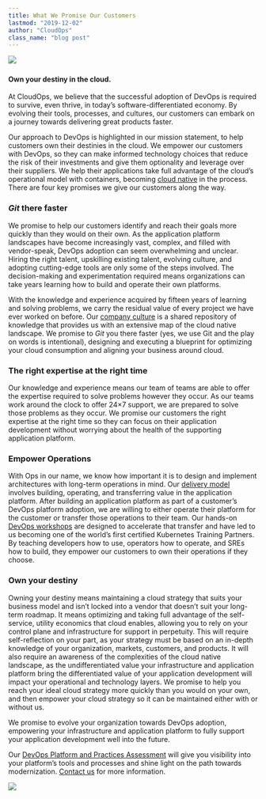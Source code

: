 ```yaml
---
title: What We Promise Our Customers
lastmod: "2019-12-02"
author: "CloudOps"
class_name: "blog post"
---
```


<img src="/images/blog/post/Promises.png" class="main-blog-image">
&nbsp;
<h4>Own your destiny in the cloud.</h4>

<p>At CloudOps, we believe that the successful adoption of DevOps is required to survive, even thrive, in today’s software-differentiated economy. By evolving their tools, processes, and cultures, our customers can embark on a journey towards delivering great products faster.</p>

<p>Our approach to DevOps is highlighted in our mission statement, to help customers own their destinies in the cloud. We empower our customers with DevOps, so they can make informed technology choices that reduce the risk of their investments and give them optionality and leverage over their suppliers. We help their applications take full advantage of the cloud’s operational model with containers, becoming <a href="https://www.cloudops.com/2018/11/why-cloud-native-cloud-agnostic-platforms-and-automation-driving-business-value/">cloud native</a> in the process. There are four key promises we give our customers along the way.</p>

<h3><strong><em>Git </em>there faster</strong></h3>

<p>We promise to help our customers identify and reach their goals more quickly than they would on their own. As the application platform landscapes have become increasingly vast, complex, and filled with vendor-speak, DevOps adoption can seem overwhelming and unclear. Hiring the right talent, upskilling existing talent, evolving culture, and adopting cutting-edge tools are only some of the steps involved. The decision-making and experimentation required means organizations can take years learning how to build and operate their own platforms.&nbsp;</p>

<p>With the knowledge and experience acquired by fifteen years of learning and solving problems, we carry the residual value of every project we have ever worked on before. Our <a href="https://www.cloudops.com/2019/08/life-at-cloudops/">company culture</a> is a shared repository of knowledge that provides us with an extensive map of the cloud native landscape. We promise to <em>Git </em>you there faster (yes, we use Git and the play on words is intentional), designing and executing a blueprint for optimizing your cloud consumption and aligning your business around cloud.</p>

<h3><strong>The right expertise at the right time</strong></h3>

<p>Our knowledge and experience means our team of teams are able to offer the expertise required to solve problems however they occur. As our teams work around the clock to offer 24×7 support, we are prepared to solve those problems as they occur. We promise our customers the right expertise at the right time so they can focus on their application development without worrying about the health of the supporting application platform.</p>

<h3><strong>Empower Operations</strong></h3>

<p>With Ops in our name, we know how important it is to design and implement architectures with long-term operations in mind. Our <a href="https://www.cloudops.com/2019/05/the-cloudops-delivery-model-accelerated-value-delivery-through-code-and-collaboration/">delivery model</a> involves building, operating, and transferring value in the application platform. After building an application platform as part of a customer’s DevOps platform adoption, we are willing to either operate their platform for the customer or transfer those operations to their team. Our hands-on <a href="https://www.cloudops.com/workshops/">DevOps workshops</a> are designed to accelerate that transfer and have led to us becoming one of the world’s first certified Kubernetes Training Partners. By teaching developers how to use, operators how to operate, and SREs how to build, they empower our customers to own their operations if they choose.</p>

<h3><strong>Own your destiny</strong></h3>

<p>Owning your destiny means maintaining a cloud strategy that suits your business model and isn’t locked into a vendor that doesn’t suit your long-term roadmap. It means optimizing and taking full advantage of the self-service, utility economics that cloud enables, allowing you to rely on your control plane and infrastructure for support in perpetuity. This will require self-reflection on your part, as your strategy must be based on an in-depth knowledge of your organization, markets, customers, and products. It will also require an awareness of the complexities of the cloud native landscape, as the undifferentiated value your infrastructure and application platform bring the differentiated value of your application development will impact your operational and technology layers. We promise to help you reach your ideal cloud strategy more quickly than you would on your own, and then empower your cloud strategy so it can be maintained either with or without us.</p>

<p>We promise to evolve your organization towards DevOps adoption, empowering your infrastructure and application platform to fully support your application development well into the future.</p>

<p>Our <a href="https://www.cloudops.com/devops-platform-and-practices-assessment/">DevOps Platform and Practices Assessment</a> will give you visibility into your platform’s tools and processes and shine light on the path towards modernization. <a href="https://info.cloudops.com/devops-platform-practices-assessment">Contact us</a> for more information.</p>

<div class="row">
    <div class="col-xl-8 offset-xl-2 col-lg-10 offset-lg-1 col-md-10 offset-md-1 col-sm-12 col-xs-12 cta-image">
      <img src="/images/blog/cta/white-paper.jpeg">
    </div>
</div>
